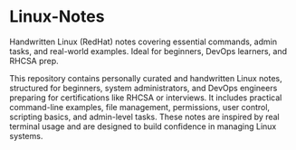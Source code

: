 # Linux-Notes
Handwritten Linux (RedHat) notes covering essential commands, admin tasks, and real-world examples. Ideal for beginners, DevOps learners, and RHCSA prep.

This repository contains personally curated and handwritten Linux notes, structured for beginners, system administrators, and DevOps engineers preparing for certifications like RHCSA or interviews. It includes practical command-line examples, file management, permissions, user control, scripting basics, and admin-level tasks. These notes are inspired by real terminal usage and are designed to build confidence in managing Linux systems.
